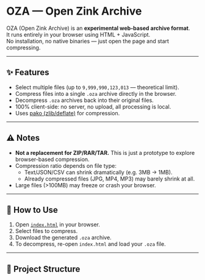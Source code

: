 # OZA — Open Zink Archive

OZA (Open Zink Archive) is an **experimental web-based archive format**.  
It runs entirely in your browser using HTML + JavaScript.  
No installation, no native binaries — just open the page and start compressing.  

---

## ✨ Features

- Select multiple files (up to `9,999,990,123,013` — theoretical limit).
- Compress files into a single `.oza` archive directly in the browser.
- Decompress `.oza` archives back into their original files.
- 100% client-side: no server, no upload, all processing is local.
- Uses [pako (zlib/deflate)](https://github.com/nodeca/pako) for compression.

---

## ⚠️ Notes

- **Not a replacement for ZIP/RAR/TAR.** This is just a prototype to explore browser-based compression.
- Compression ratio depends on file type:  
  - Text/JSON/CSV can shrink dramatically (e.g. 3MB → 1MB).  
  - Already compressed files (JPG, MP4, MP3) may barely shrink at all.
- Large files (>100MB) may freeze or crash your browser.

---

## 🚀 How to Use

1. Open [`index.html`](index.html) in your browser.
2. Select files to compress.
3. Download the generated `.oza` archive.
4. To decompress, re-open `index.html` and load your `.oza` file.

---

## 📂 Project Structure
